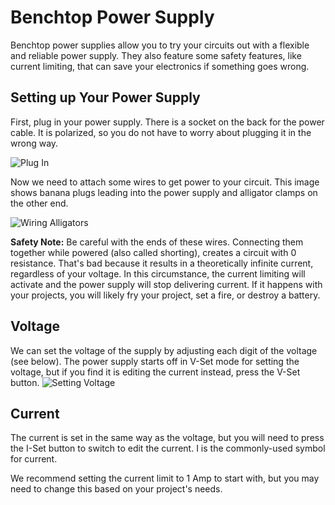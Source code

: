# Benchtop Power Supply
Benchtop power supplies allow you to try your circuits out with a flexible and reliable power supply. They also feature some safety features, like current limiting, that can save your electronics if something goes wrong.

## Setting up Your Power Supply
First, plug in your power supply. There is a socket on the back for the power cable. It is polarized, so you do not have to worry about plugging it in the wrong way.

![Plug In](/assets/PSPlug.gif)

Now we need to attach some wires to get power to your circuit. This image shows banana plugs leading into the power supply and alligator clamps on the other end.

![Wiring Alligators](/assets/PSWiring.gif)

**Safety Note:** Be careful with the ends of these wires. Connecting them together while powered (also called shorting), creates a circuit with 0 resistance. That's bad because it results in a theoretically infinite current, regardless of your voltage. In this circumstance, the current limiting will activate and the power supply will stop delivering current. If it happens with your projects, you will likely fry your project, set a fire, or destroy a battery.

## Voltage
We can set the voltage of the supply by adjusting each digit of the voltage (see below). The power supply starts off in V-Set mode for setting the voltage, but if you find it is editing the current instead, press the V-Set button.
![Setting Voltage](/assets/PSSetVolt.gif)

## Current
The current is set in the same way as the voltage, but you will need to press the I-Set button to switch to edit the current. I is the commonly-used symbol for current.

We recommend setting the current limit to 1 Amp to start with, but you may need to change this based on your project's needs.
